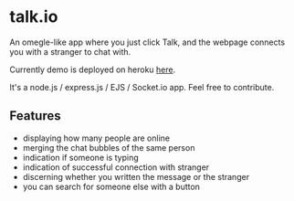# talk.io

An omegle-like app where you just click Talk, and the webpage connects you with a stranger to chat with.

Currently demo is deployed on heroku [here](https://talk-io54.herokuapp.com/).

It's a node.js / express.js / EJS / Socket.io app. Feel free to contribute.

## Features

- displaying how many people are online
- merging the chat bubbles of the same person
- indication if someone is typing
- indication of successful connection with stranger
- discerning whether you written the message or the stranger
- you can search for someone else with a button
